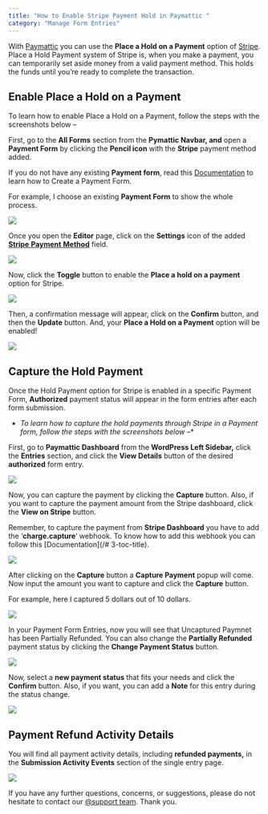 ```yaml
---
title: "How to Enable Stripe Payment Hold in Paymattic "
category: "Manage Form Entries"
---
```

With [Paymattic](https://paymattic.com/) you can use the **Place a Hold on a Payment** option of [Stripe](http://stripe.com). Place a Hold Payment system of Stripe is, when you make a payment, you can temporarily set aside money from a valid payment method. This holds the funds until you’re ready to complete the transaction.

## Enable Place a Hold on a Payment 

To learn how to enable Place a Hold on a Payment, follow the steps with the screenshots below –

First, go to the **All Forms** section from the **Pymattic Navbar, and** open a **Payment Form** by clicking the **Pencil icon** with the **Stripe** payment method added.

If you do not have any existing **Payment form**, read this [Documentation](/how-to-create-your-first-payment-form-in-a-minute-and-accept-payments-with-paymattic) to learn how to Create a Payment Form.

For example, I choose an existing **Payment Form** to show the whole process.

![](/images/manage-form-entries/stripe-payment-hold-in-paymattic/1.-Open-desired-form-scaled.webp)

Once you open the **Editor** page, click on the **Settings** icon of the added [**Stripe** **Payment** **Method**](/how-to-configure-stripe-payment-gateway-in-wordpress-with-paymattic) field.

![](/images/manage-form-entries/stripe-payment-hold-in-paymattic/2.-Settings-Icon-of-Stripe-payment-method.webp)

Now, click the **Toggle** button to enable the **Place a hold on a payment** option for Stripe.

![](/images/manage-form-entries/stripe-payment-hold-in-paymattic/3.-Enable-Place-a-Hold-on-a-Payment-toggle.webp)

Then, a confirmation message will appear, click on the **Confirm** button, and then the **Update** button.
And, your **Place a Hold on a Payment** option will be enabled!

![](/images/manage-form-entries/stripe-payment-hold-in-paymattic/4.-Confirm-button.webp)

## Capture the Hold Payment

Once the Hold Payment option for Stripe is enabled in a specific Payment Form, **Authorized** payment status will appear in the form entries after each form submission.
- *To learn how to capture the hold payments through Stripe in a Payment form, follow the steps with the screenshots below –**

First, go to **Paymattic Dashboard** from the **WordPress Left Sidebar,** click the **Entries** section, and click the **View Details** button of the desired **authorized** form entry.

![](/images/manage-form-entries/stripe-payment-hold-in-paymattic/5.-Open-desired-entry-scaled.webp)

Now, you can capture the payment by clicking the **Capture** button. Also, if you want to capture the payment amount from the Stripe dashboard, click the **View on Stripe** button.

Remember, to capture the payment from **Stripe Dashboard** you have to add the ‘**charge.capture**‘ webhook. To know how to add this webhook you can follow this [Documentation](/# 3-toc-title).

![](/images/manage-form-entries/stripe-payment-hold-in-paymattic/6.-Capture-button-scaled.webp)

After clicking on the **Capture** button a **Capture Payment** popup will come.
Now input the amount you want to capture and click the **Capture** button.

For example, here I captured 5 dollars out of 10 dollars.

![](/images/manage-form-entries/stripe-payment-hold-in-paymattic/7.-Capture-amount-field.webp)

In your Payment Form Entries, now you will see that Uncaptured Paymnet has been Partially Refunded.
You can also change the **Partially Refunded** payment status by clicking the **Change Payment Status** button.

![](/images/manage-form-entries/stripe-payment-hold-in-paymattic/8.-Change-Payment-Status-scaled.webp)

Now, select a **new payment status** that fits your needs and click the **Confirm** button.
Also, if you want, you can add a **Note** for this entry during the status change.

![](/images/manage-form-entries/stripe-payment-hold-in-paymattic/9.-Edit-Payment-Status.webp)

## Payment Refund Activity Details

You will find all payment activity details, including **refunded payments,** in the **Submission Activity Events** section of the single entry page.

![](/images/manage-form-entries/stripe-payment-hold-in-paymattic/10.-Refunds-Activity.webp)

If you have any further questions, concerns, or suggestions, please do not hesitate to contact our [@support team](https://wpmanageninja.com/support-tickets/?utm_source=wpmn&utm_medium=home&utm_campaign=site#/). Thank you.